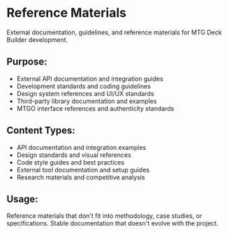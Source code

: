 # Reference Materials

External documentation, guidelines, and reference materials for MTG Deck Builder development.

## Purpose:
- External API documentation and integration guides
- Development standards and coding guidelines  
- Design system references and UI/UX standards
- Third-party library documentation and examples
- MTGO interface references and authenticity standards

## Content Types:
- API documentation and integration examples
- Design standards and visual references
- Code style guides and best practices
- External tool documentation and setup guides
- Research materials and competitive analysis

## Usage:
Reference materials that don't fit into methodology, case studies, or specifications.
Stable documentation that doesn't evolve with the project.
